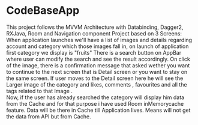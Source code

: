 # CodeBaseApp
This project follows the MVVM Architecture with Databinding, Dagger2, RXJava, Room and Navigation component
Project based on 3 Screens: 
When application launches we'll have a list of images and details regarding account and category which those images fall in, on launch of application first category we display is "fruits"
There is a search button on AppBar where user can modify the search and see the result accordingly.
On click of the image, there is a confirmation message that asked wether you want to continue to the next screen that is Detail screen or you want to stay on the same screen.
If user moves to the Detail screen here he will see the Larger image of the category and likes, comments , favourites and all the tags related to that Image .   
Now, if the user has already searched the category will display him data from the Cache and for that purpose i have used Room inMemorycache feature. Data will be there in Cache till Application lives. Means will not get the data from API but from Cache.
